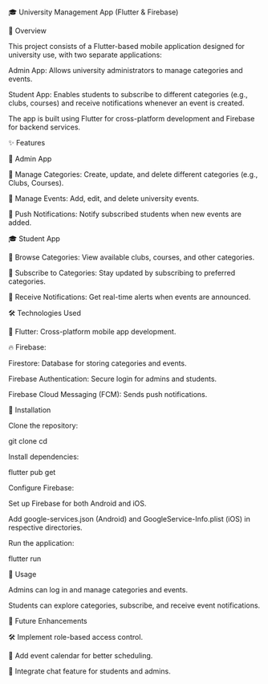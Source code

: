 🎓 University Management App (Flutter & Firebase)

📌 Overview

This project consists of a Flutter-based mobile application designed for university use, with two separate applications:

Admin App: Allows university administrators to manage categories and events.

Student App: Enables students to subscribe to different categories (e.g., clubs, courses) and receive notifications whenever an event is created.

The app is built using Flutter for cross-platform development and Firebase for backend services.

✨ Features

🏫 Admin App

🔹 Manage Categories: Create, update, and delete different categories (e.g., Clubs, Courses).

🔹 Manage Events: Add, edit, and delete university events.

🔹 Push Notifications: Notify subscribed students when new events are added.

🎓 Student App

🔹 Browse Categories: View available clubs, courses, and other categories.

🔹 Subscribe to Categories: Stay updated by subscribing to preferred categories.

🔹 Receive Notifications: Get real-time alerts when events are announced.

🛠 Technologies Used

📱 Flutter: Cross-platform mobile app development.

🔥 Firebase:

Firestore: Database for storing categories and events.

Firebase Authentication: Secure login for admins and students.

Firebase Cloud Messaging (FCM): Sends push notifications.

🔧 Installation

Clone the repository:

git clone <repository-url>
cd <repository-name>

Install dependencies:

flutter pub get

Configure Firebase:

Set up Firebase for both Android and iOS.

Add google-services.json (Android) and GoogleService-Info.plist (iOS) in respective directories.

Run the application:

flutter run

🚀 Usage

Admins can log in and manage categories and events.

Students can explore categories, subscribe, and receive event notifications.

🔮 Future Enhancements

🛠 Implement role-based access control.

📅 Add event calendar for better scheduling.

💬 Integrate chat feature for students and admins.

